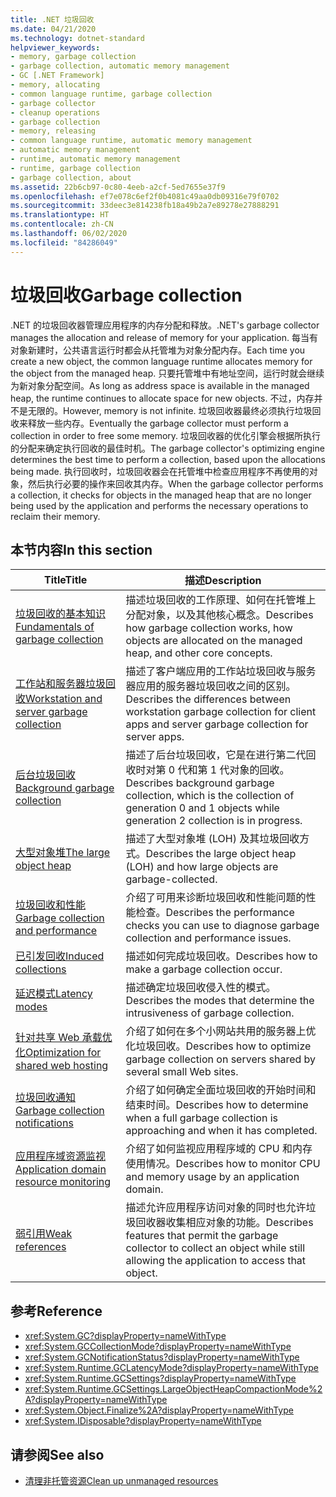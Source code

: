 ```yaml
---
title: .NET 垃圾回收
ms.date: 04/21/2020
ms.technology: dotnet-standard
helpviewer_keywords:
- memory, garbage collection
- garbage collection, automatic memory management
- GC [.NET Framework]
- memory, allocating
- common language runtime, garbage collection
- garbage collector
- cleanup operations
- garbage collection
- memory, releasing
- common language runtime, automatic memory management
- automatic memory management
- runtime, automatic memory management
- runtime, garbage collection
- garbage collection, about
ms.assetid: 22b6cb97-0c80-4eeb-a2cf-5ed7655e37f9
ms.openlocfilehash: ef7e078c6ef2f0b4081c49aa0db09316e79f0702
ms.sourcegitcommit: 33deec3e814238fb18a49b2a7e89278e27888291
ms.translationtype: HT
ms.contentlocale: zh-CN
ms.lasthandoff: 06/02/2020
ms.locfileid: "84286049"
---
```

# <a name="garbage-collection"></a><span data-ttu-id="bb89b-102">垃圾回收</span><span class="sxs-lookup"><span data-stu-id="bb89b-102">Garbage collection</span></span>

<span data-ttu-id="bb89b-103">.NET 的垃圾回收器管理应用程序的内存分配和释放。</span><span class="sxs-lookup"><span data-stu-id="bb89b-103">.NET's garbage collector manages the allocation and release of memory for your application.</span></span> <span data-ttu-id="bb89b-104">每当有对象新建时，公共语言运行时都会从托管堆为对象分配内存。</span><span class="sxs-lookup"><span data-stu-id="bb89b-104">Each time you create a new object, the common language runtime allocates memory for the object from the managed heap.</span></span> <span data-ttu-id="bb89b-105">只要托管堆中有地址空间，运行时就会继续为新对象分配空间。</span><span class="sxs-lookup"><span data-stu-id="bb89b-105">As long as address space is available in the managed heap, the runtime continues to allocate space for new objects.</span></span> <span data-ttu-id="bb89b-106">不过，内存并不是无限的。</span><span class="sxs-lookup"><span data-stu-id="bb89b-106">However, memory is not infinite.</span></span> <span data-ttu-id="bb89b-107">垃圾回收器最终必须执行垃圾回收来释放一些内存。</span><span class="sxs-lookup"><span data-stu-id="bb89b-107">Eventually the garbage collector must perform a collection in order to free some memory.</span></span> <span data-ttu-id="bb89b-108">垃圾回收器的优化引擎会根据所执行的分配来确定执行回收的最佳时机。</span><span class="sxs-lookup"><span data-stu-id="bb89b-108">The garbage collector's optimizing engine determines the best time to perform a collection, based upon the allocations being made.</span></span> <span data-ttu-id="bb89b-109">执行回收时，垃圾回收器会在托管堆中检查应用程序不再使用的对象，然后执行必要的操作来回收其内存。</span><span class="sxs-lookup"><span data-stu-id="bb89b-109">When the garbage collector performs a collection, it checks for objects in the managed heap that are no longer being used by the application and performs the necessary operations to reclaim their memory.</span></span>  
  
## <a name="in-this-section"></a><span data-ttu-id="bb89b-110">本节内容</span><span class="sxs-lookup"><span data-stu-id="bb89b-110">In this section</span></span>
  
|<span data-ttu-id="bb89b-111">Title</span><span class="sxs-lookup"><span data-stu-id="bb89b-111">Title</span></span>|<span data-ttu-id="bb89b-112">描述</span><span class="sxs-lookup"><span data-stu-id="bb89b-112">Description</span></span>|  
|-----------|-----------------|  
|[<span data-ttu-id="bb89b-113">垃圾回收的基本知识</span><span class="sxs-lookup"><span data-stu-id="bb89b-113">Fundamentals of garbage collection</span></span>](fundamentals.md)|<span data-ttu-id="bb89b-114">描述垃圾回收的工作原理、如何在托管堆上分配对象，以及其他核心概念。</span><span class="sxs-lookup"><span data-stu-id="bb89b-114">Describes how garbage collection works, how objects are allocated on the managed heap, and other core concepts.</span></span>|  
|[<span data-ttu-id="bb89b-115">工作站和服务器垃圾回收</span><span class="sxs-lookup"><span data-stu-id="bb89b-115">Workstation and server garbage collection</span></span>](workstation-server-gc.md)|<span data-ttu-id="bb89b-116">描述了客户端应用的工作站垃圾回收与服务器应用的服务器垃圾回收之间的区别。</span><span class="sxs-lookup"><span data-stu-id="bb89b-116">Describes the differences between workstation garbage collection for client apps and server garbage collection for server apps.</span></span>|
|[<span data-ttu-id="bb89b-117">后台垃圾回收</span><span class="sxs-lookup"><span data-stu-id="bb89b-117">Background garbage collection</span></span>](background-gc.md)|<span data-ttu-id="bb89b-118">描述了后台垃圾回收，它是在进行第二代回收时对第 0 代和第 1 代对象的回收。</span><span class="sxs-lookup"><span data-stu-id="bb89b-118">Describes background garbage collection, which is the collection of generation 0 and 1 objects while generation 2 collection is in progress.</span></span>|
|[<span data-ttu-id="bb89b-119">大型对象堆</span><span class="sxs-lookup"><span data-stu-id="bb89b-119">The large object heap</span></span>](large-object-heap.md)|<span data-ttu-id="bb89b-120">描述了大型对象堆 (LOH) 及其垃圾回收方式。</span><span class="sxs-lookup"><span data-stu-id="bb89b-120">Describes the large object heap (LOH) and how large objects are garbage-collected.</span></span>|
|[<span data-ttu-id="bb89b-121">垃圾回收和性能</span><span class="sxs-lookup"><span data-stu-id="bb89b-121">Garbage collection and performance</span></span>](performance.md)|<span data-ttu-id="bb89b-122">介绍了可用来诊断垃圾回收和性能问题的性能检查。</span><span class="sxs-lookup"><span data-stu-id="bb89b-122">Describes the performance checks you can use to diagnose garbage collection and performance issues.</span></span>|  
|[<span data-ttu-id="bb89b-123">已引发回收</span><span class="sxs-lookup"><span data-stu-id="bb89b-123">Induced collections</span></span>](induced.md)|<span data-ttu-id="bb89b-124">描述如何完成垃圾回收。</span><span class="sxs-lookup"><span data-stu-id="bb89b-124">Describes how to make a garbage collection occur.</span></span>|  
|[<span data-ttu-id="bb89b-125">延迟模式</span><span class="sxs-lookup"><span data-stu-id="bb89b-125">Latency modes</span></span>](latency.md)|<span data-ttu-id="bb89b-126">描述确定垃圾回收侵入性的模式。</span><span class="sxs-lookup"><span data-stu-id="bb89b-126">Describes the modes that determine the intrusiveness of garbage collection.</span></span>|  
|[<span data-ttu-id="bb89b-127">针对共享 Web 承载优化</span><span class="sxs-lookup"><span data-stu-id="bb89b-127">Optimization for shared web hosting</span></span>](optimization-for-shared-web-hosting.md)|<span data-ttu-id="bb89b-128">介绍了如何在多个小网站共用的服务器上优化垃圾回收。</span><span class="sxs-lookup"><span data-stu-id="bb89b-128">Describes how to optimize garbage collection on servers shared by several small Web sites.</span></span>|  
|[<span data-ttu-id="bb89b-129">垃圾回收通知</span><span class="sxs-lookup"><span data-stu-id="bb89b-129">Garbage collection notifications</span></span>](notifications.md)|<span data-ttu-id="bb89b-130">介绍了如何确定全面垃圾回收的开始时间和结束时间。</span><span class="sxs-lookup"><span data-stu-id="bb89b-130">Describes how to determine when a full garbage collection is approaching and when it has completed.</span></span>|  
|[<span data-ttu-id="bb89b-131">应用程序域资源监视</span><span class="sxs-lookup"><span data-stu-id="bb89b-131">Application domain resource monitoring</span></span>](app-domain-resource-monitoring.md)|<span data-ttu-id="bb89b-132">介绍了如何监视应用程序域的 CPU 和内存使用情况。</span><span class="sxs-lookup"><span data-stu-id="bb89b-132">Describes how to monitor CPU and memory usage by an application domain.</span></span>|  
|[<span data-ttu-id="bb89b-133">弱引用</span><span class="sxs-lookup"><span data-stu-id="bb89b-133">Weak references</span></span>](weak-references.md)|<span data-ttu-id="bb89b-134">描述允许应用程序访问对象的同时也允许垃圾回收器收集相应对象的功能。</span><span class="sxs-lookup"><span data-stu-id="bb89b-134">Describes features that permit the garbage collector to collect an object while still allowing the application to access that object.</span></span>|  
  
## <a name="reference"></a><span data-ttu-id="bb89b-135">参考</span><span class="sxs-lookup"><span data-stu-id="bb89b-135">Reference</span></span>

- <xref:System.GC?displayProperty=nameWithType>  
- <xref:System.GCCollectionMode?displayProperty=nameWithType>  
- <xref:System.GCNotificationStatus?displayProperty=nameWithType>  
- <xref:System.Runtime.GCLatencyMode?displayProperty=nameWithType>  
- <xref:System.Runtime.GCSettings?displayProperty=nameWithType>  
- <xref:System.Runtime.GCSettings.LargeObjectHeapCompactionMode%2A?displayProperty=nameWithType>  
- <xref:System.Object.Finalize%2A?displayProperty=nameWithType>  
- <xref:System.IDisposable?displayProperty=nameWithType>  
  
## <a name="see-also"></a><span data-ttu-id="bb89b-136">请参阅</span><span class="sxs-lookup"><span data-stu-id="bb89b-136">See also</span></span>

- [<span data-ttu-id="bb89b-137">清理非托管资源</span><span class="sxs-lookup"><span data-stu-id="bb89b-137">Clean up unmanaged resources</span></span>](unmanaged.md)
